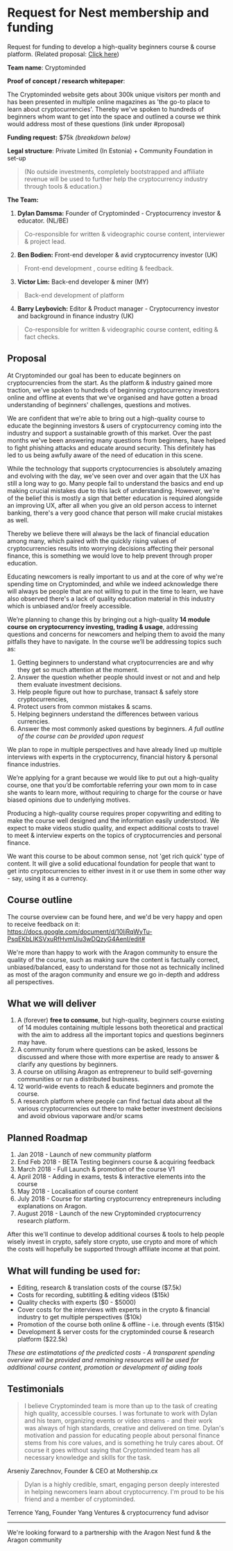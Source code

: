 # Request for Nest membership and funding

Request for funding to develop a high-quality beginners course & course platform. (Related proposal: [Click here](https://github.com/aragon/nest/issues/4))

**Team name**: Cryptominded

**Proof of concept / research whitepaper**: 

The Cryptominded website gets about 300k unique visitors per month and has been presented in multiple online magazines as 'the go-to place to learn about cryptocurrencies'. Thereby we've spoken to hundreds of beginners whom want to get into the space and outlined a course we think would address most of these questions (link under #proposal)

**Funding request:** $75k _(breakdown below)_

**Legal structure**: 
Private Limited (In Estonia) + Community Foundation in set-up
> (No outside investments, completely bootstrapped and affiliate revenue will be used to further help the cryptocurrency industry through tools & education.)

**The Team:**

1. **Dylan Damsma:** Founder of Cryptominded - Cryptocurrency investor & educator. (NL/BE)
> Co-responsible for written & videographic course content, interviewer & project lead.

2. **Ben Bodien:** Front-end developer & avid cryptocurrency investor (UK)
> Front-end development , course editing & feedback. 

3. **Victor Lim:** Back-end developer & miner (MY)
> Back-end development of platform

4. **Barry Leybovich:** Editor & Product manager - Cryptocurrency investor and background in finance industry (UK)
> Co-responsible for written & videographic course content, editing & fact checks.

## Proposal

At Cryptominded our goal has been to educate beginners on cryptocurrencies from the start. As the platform & industry gained more traction, we've spoken to hundreds of beginning cryptocurrency investors online and offline at events that we've organised and have gotten a broad understanding of beginners' challenges, questions and motives.

We are confident that we're able to bring out a high-quality course to educate the beginning investors & users of cryptocurrency coming into the industry and support a sustainable growth of this market. Over the past months we've been answering many questions from beginners, have helped to fight phishing attacks and educate around security. This definitely has led to us being awfully aware of the need of education in this scene.

While the technology that supports cryptocurrencies is absolutely amazing and evolving with the day, we've seen over and over again that the UX has still a long way to go. Many people fail to understand the basics and end up making crucial mistakes due to this lack of understanding. However, we're of the belief this is mostly a sign that better education is required alongside an improving UX, after all when you give an old person access to internet banking, there's a very good chance that person will make crucial mistakes as well. 

Thereby we believe there will always be the lack of financial education among many, which paired with the quickly rising values of cryptocurrencies results into worrying decisions affecting their personal finance, this is something we would love to help prevent through proper education.

Educating newcomers is really important to us and at the core of why we're spending time on Cryptominded, and while we indeed acknowledge there will always be people that are not willing to put in the time to learn, we have also observed there's a lack of quality education material in this industry which is unbiased and/or freely accessible.

We’re planning to change this by bringing out a high-quality **14 module course on cryptocurrency investing, trading & usage**, addressing questions and concerns for newcomers and helping them to avoid the many pitfalls they have to navigate. In the course we’ll be addressing topics such as:

1. Getting beginners to understand what cryptocurrencies are and why they get so much attention at the moment.
2. Answer the question whether people should invest or not and and help them evaluate investment decisions. 
3. Help people figure out how to purchase, transact & safely store cryptocurrencies,
4. Protect users from common mistakes & scams.
5. Helping beginners understand the differences between various currencies.
6. Answer the most commonly asked questions by beginners.
_A full outline of the course can be provided upon request_

We plan to rope in multiple perspectives and have already lined up multiple interviews with experts in the cryptocurrency, financial history & personal finance industries.

We’re applying for a grant because we would like to put out a high-quality course, one that you’d be comfortable referring your own mom to in case she wants to learn more, without requiring to charge for the course or have biased opinions due to underlying motives.

Producing a high-quality course requires proper copywriting and editing to make the course well designed and the information easily understood. We expect to make videos studio quality, and expect additional costs to travel to meet & interview experts on the topics of cryptocurrencies and personal finance.

We want this course to be about common sense, not 'get rich quick' type of content. It will give a solid educational foundation for people that want to get into cryptocurrencies to either invest in it or use them in some other way - say, using it as a currency.

## Course outline
The course overview can be found here, and we'd be very happy and open to receive feedback on it:
https://docs.google.com/document/d/10ljRqWyTu-PsqEKbLIKSVxuRfHvmUiu3wDQzyG4AenI/edit#

We're more than happy to work with the Aragon community to ensure the quality of the course, such as making sure the content is factually correct, unbiased/balanced, easy to understand for those not as technically inclined as most of the aragon community and ensure we go in-depth and address all perspectives.


## What we will deliver

1. A (forever) **free to consume**, but high-quality, beginners course existing of 14 modules containing multiple lessons both theoretical and practical with the aim to address all the important topics and questions beginners may have.
2. A community forum where questions can be asked, lessons be discussed and where those with more expertise are ready to answer & clarify any questions by beginners.
3. A course on utilising Aragon as entrepreneur to build self-governing communities or run a distributed business.
4. 12 world-wide events to reach & educate beginners and promote the course.
5. A research platform where people can find factual data about all the various cryptocurrencies out there to make better investment decisions and avoid obvious vaporware and/or scams

## Planned Roadmap

1. Jan 2018 - Launch of new community platform
2. End Feb 2018 - BETA Testing beginners course & acquiring feedback
3. March 2018 - Full Launch & promotion of the course V1
4. April 2018 - Adding in exams, tests & interactive elements into the course
5. May 2018 - Localisation of course content
6. July 2018 - Course for starting cryptocurrency entrepreneurs including explanations on Aragon.
7. August 2018 - Launch of the new Cryptominded cryptocurrency research platform.

After this we'll continue to develop additional courses & tools to help people wisely invest in crypto, safely store crypto, use crypto and more of which the costs will hopefully be supported through affiliate income at that point.

## What will funding be used for: 

- Editing, research & translation costs of the course ($7.5k)
- Costs for recording, subtitling & editing videos ($15k)
- Quality checks with experts ($0 - $5000)
- Cover costs for the interviews with experts in the crypto & financial industry to get multiple perspectives ($10k)
- Promotion of the course both online & offline - i.e. through events ($15k)
- Development & server costs for the cryptominded course & research platform ($22.5k)

_These are estimatations of the predicted costs - A transparent spending overview will be provided and remaining resources will be used for additional course content, promotion or development of aiding tools_

## Testimonials

> I believe Cryptominded team is more than up to the task of creating high quality, accessible courses. I was fortunate to work with Dylan and his team, organizing events or video streams - and their work was always of high standards, creative and delivered on time. Dylan's motivation and passion for educating people about personal finance stems from his core values, and is something he truly cares about. Of course it goes without saying that Cryptominded team has all necessary knowledge and skills for the task.

Arseniy Zarechnov, Founder & CEO at Mothership.cx

> Dylan is a highly credible, smart, engaging person deeply interested in helping newcomers learn about cryptocurrency. I'm proud to be his friend and a member of cryptominded.

Terrence Yang, Founder Yang Ventures & cryptocurrency fund advisor

-----

We're looking forward to a partnership with the Aragon Nest fund & the Aragon community
